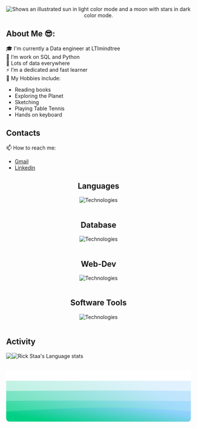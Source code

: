
<p align="center">
<picture>
  <source media="(prefers-color-scheme: dark)" srcset="https://github.com/Soumyadeepchanda/Soumyadeepchanda/blob/main/name.jpg?raw=true">
  <source media="(prefers-color-scheme: light)" srcset="https://github.com/Soumyadeepchanda/Soumyadeepchanda/blob/main/name.jpg?raw=true">
  <img alt="Shows an illustrated sun in light color mode and a moon with stars in dark color mode." src="https://user-images.githubusercontent.com/25423296/163456779-a8556205-d0a5-45e2-ac17-42d089e3c3f8.png">
</picture>
</p>


## About Me 😎:

🎓 I'm currently a Data engineer at LTImindtree<br>
🔭 I’m work on SQL and Python<br>
🌱 Lots of data everywhere<br>
⚡ I’m a dedicated and fast learner<br>
🔭 My Hobbies include:
 <ul>
      <li>Reading books</l1>
      <li>Exploring the Planet</li>
      <li>Sketching</li>
      <li>Playing Table Tennis</li>
      <li>Hands on keyboard</li>
</ul>

<!--
<hr>
<center>
<img src="https://komarev.com/ghpvc/?username=Soumyadeepchanda&label=People+Who+Viewed+My+Profile" >
</center>
-->

<p>
  <h2>Contacts</h2>
  📫 How to reach me: 
  <ul>
  <li><a href="mailto:chandasoumyadeep2002@gmail.com ">Gmail</a></li>
  <li><a href="mailto:www.linkedin.com/in/soumyadeep-chanda-852030202 ">Linkedin</a></li>
  </ul>
</p>


<div align="center">

  <h2>Languages</h2>
      <img src="https://skillicons.dev/icons?i=c,cpp,python&perline=8" alt="Technologies">
  <br><br>
   <h2>Database</h2>
      <img src="https://skillicons.dev/icons?i=mysql,sqlite,postgres&perline=8" alt="Technologies">
  <br><br>
   <h2>Web-Dev</h2>
      <img src="https://skillicons.dev/icons?i=html,css,js&perline=8" alt="Technologies">
  <br><br>
 <h2>Software Tools</h2>
      <img src="https://skillicons.dev/icons?i=vscode,&perline=1" alt="Technologies">
  <br><br>
  </div>
  
<h2>Activity</h2>
<!-- <div style="display: flex; flex-direction: row;">
 <img class="img height=450 width=450"  src="https://github-readme-stats.vercel.app/api?username=Soumyadeepchanda&show_icons=true&theme=radical" />
 <img class="img  height=450 width=450" src="https://github-readme-stats.vercel.app/api/top-langs/?username=Soumyadeepchanda&theme=radical&layout=compact" />
</div> -->

<div align="center" style="display: flex; flex-direction: row;">
<img class="img"  src="https://github-readme-stats.vercel.app/api?username=Soumyadeepchanda&show_icons=true&theme=radical" /><br><br>
  <img class="img"src="https://github-readme-stats.vercel.app/api/top-langs/?username=Soumyadeepchanda&layout=compact" alt="Rick Staa's Language stats" />
</a> 
  </div>


<div margin="20px">
  <p>
    <p>
      <img src="img/waves_.svg" alt="Waves SVG">
    </p>
  </p>
</div>
